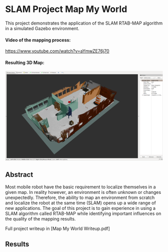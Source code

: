 # SLAM Project Map My World

This project demonstrates the application of the SLAM RTAB-MAP algorithm in a simulated Gazebo environment.

#### Video of the mapping process:
https://www.youtube.com/watch?v=aYmwZE76j70

#### Resulting 3D Map:
![3DMap](Results/Images/customMap_3D_view2.png "ALT")

## Abstract

Most mobile robot have the basic requirement to localize themselves in a given map. In reality however, an environment is often unknown or changes unexpectedly. Therefore, the ability to map an environment from scratch and localize the robot at the same time (SLAM) opens up a wide range of new applications. The goal of this project is to gain experience in using a SLAM algorithm called RTAB-MAP while identifying important influences on the quality of the mapping results.

Full project writeup in [Map My World Writeup.pdf]

## Results
